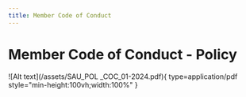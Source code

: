 ```yaml
---
title: Member Code of Conduct
---
```

# Member Code of Conduct - Policy
![Alt text](/assets/SAU_POL _COC_01-2024.pdf){ type=application/pdf style="min-height:100vh;width:100%" }
